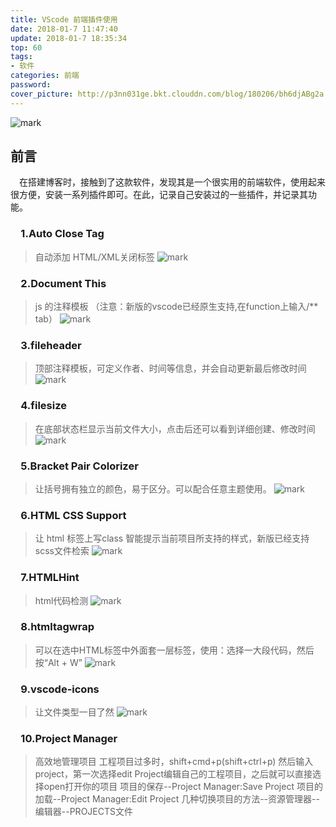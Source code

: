 ```yaml
---
title: VScode 前端插件使用
date: 2018-01-7 11:47:40
update: 2018-01-7 18:35:34
top: 60
tags:
- 软件
categories: 前端
password:
cover_picture: http://p3nn031ge.bkt.clouddn.com/blog/180206/bh6djABg2a.png?imageslim
---
```

![mark](http://p3nn031ge.bkt.clouddn.com/blog/180206/bh6djABg2a.png?imageslim)

## 前言
&emsp;在搭建博客时，接触到了这款软件，发现其是一个很实用的前端软件，使用起来很方便，安装一系列插件即可。在此，记录自己安装过的一些插件，并记录其功能。


### &emsp;1.Auto Close Tag
>自动添加 HTML/XML关闭标签
![mark](http://p3nn031ge.bkt.clouddn.com/blog/180206/H8LLF01780.jpg?imageslim)

### &emsp;2.Document This
> js 的注释模板 （注意：新版的vscode已经原生支持,在function上输入/** tab）
![mark](http://p3nn031ge.bkt.clouddn.com/blog/180206/06GJgI2Ga7.jpg?imageslim)

### &emsp;3.fileheader
>顶部注释模板，可定义作者、时间等信息，并会自动更新最后修改时间
![mark](http://p3nn031ge.bkt.clouddn.com/blog/180206/F7da2bAHhF.jpg?imageslim)

### &emsp;4.filesize
>在底部状态栏显示当前文件大小，点击后还可以看到详细创建、修改时间
![mark](http://p3nn031ge.bkt.clouddn.com/blog/180206/B8g5H73838.jpg?imageslim)

### &emsp;5.Bracket Pair Colorizer
>让括号拥有独立的颜色，易于区分。可以配合任意主题使用。
![mark](http://p3nn031ge.bkt.clouddn.com/blog/180206/jHe5Fm6h73.png?imageslim)

### &emsp;6.HTML CSS Support
>让 html 标签上写class 智能提示当前项目所支持的样式，新版已经支持scss文件检索
![mark](http://p3nn031ge.bkt.clouddn.com/blog/180206/d1id6759GA.jpg?imageslim)

### &emsp;7.HTMLHint
>html代码检测
![mark](http://p3nn031ge.bkt.clouddn.com/blog/180206/cKCImG5I35.png?imageslim)

### &emsp;8.htmltagwrap
>可以在选中HTML标签中外面套一层标签，使用：选择一大段代码，然后按“Alt + W”
![mark](http://p3nn031ge.bkt.clouddn.com/blog/180206/JhF3kmH7bI.jpg?imageslim)

### &emsp;9.vscode-icons
>让文件类型一目了然
![mark](http://p3nn031ge.bkt.clouddn.com/blog/180206/F25FAd0eBi.png?imageslim)

### &emsp;10.Project Manager
>高效地管理项目
>工程项目过多时，shift+cmd+p(shift+ctrl+p) 然后输入project，第一次选择edit Project编辑自己的工程项目，之后就可以直接选择open打开你的项目
>项目的保存--Project Manager:Save Project
   项目的加载--Project Manager:Edit Project
   几种切换项目的方法--资源管理器--编辑器--PROJECTS文件

